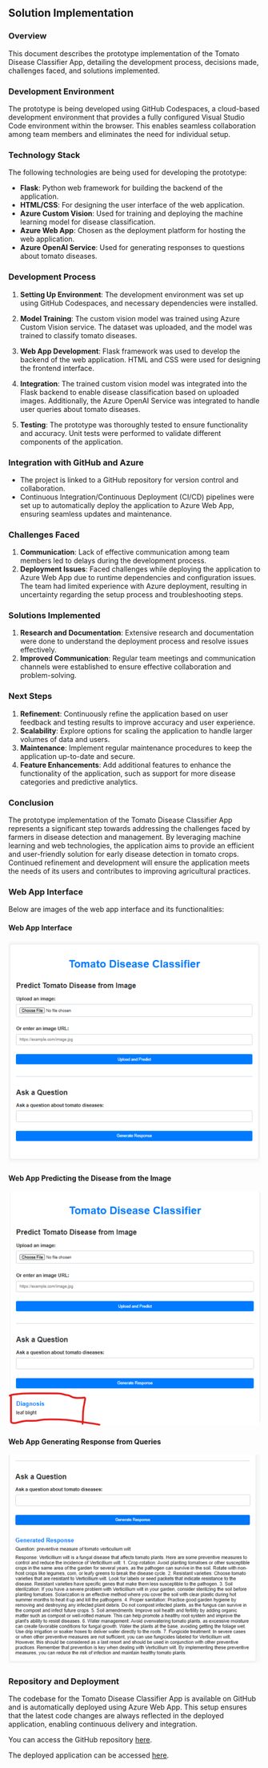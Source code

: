 ## Solution Implementation

### Overview

This document describes the prototype implementation of the Tomato Disease Classifier App, detailing the development process, decisions made, challenges faced, and solutions implemented.

### Development Environment

The prototype is being developed using GitHub Codespaces, a cloud-based development environment that provides a fully configured Visual Studio Code environment within the browser. This enables seamless collaboration among team members and eliminates the need for individual setup.

### Technology Stack

The following technologies are being used for developing the prototype:

- **Flask**: Python web framework for building the backend of the application.
- **HTML/CSS**: For designing the user interface of the web application.
- **Azure Custom Vision**: Used for training and deploying the machine learning model for disease classification.
- **Azure Web App**: Chosen as the deployment platform for hosting the web application.
- **Azure OpenAI Service**: Used for generating responses to questions about tomato diseases.

### Development Process

1. **Setting Up Environment**: The development environment was set up using GitHub Codespaces, and necessary dependencies were installed.

2. **Model Training**: The custom vision model was trained using Azure Custom Vision service. The dataset was uploaded, and the model was trained to classify tomato diseases.

3. **Web App Development**: Flask framework was used to develop the backend of the web application. HTML and CSS were used for designing the frontend interface.

4. **Integration**: The trained custom vision model was integrated into the Flask backend to enable disease classification based on uploaded images. Additionally, the Azure OpenAI Service was integrated to handle user queries about tomato diseases.

5. **Testing**: The prototype was thoroughly tested to ensure functionality and accuracy. Unit tests were performed to validate different components of the application.

### Integration with GitHub and Azure

- The project is linked to a GitHub repository for version control and collaboration.
- Continuous Integration/Continuous Deployment (CI/CD) pipelines were set up to automatically deploy the application to Azure Web App, ensuring seamless updates and maintenance.

### Challenges Faced

1. **Communication**: Lack of effective communication among team members led to delays during the development process.
2. **Deployment Issues**: Faced challenges while deploying the application to Azure Web App due to runtime dependencies and configuration issues. The team had limited experience with Azure deployment, resulting in uncertainty regarding the setup process and troubleshooting steps.

### Solutions Implemented

1. **Research and Documentation**: Extensive research and documentation were done to understand the deployment process and resolve issues effectively.
2. **Improved Communication**: Regular team meetings and communication channels were established to ensure effective collaboration and problem-solving.

### Next Steps

1. **Refinement**: Continuously refine the application based on user feedback and testing results to improve accuracy and user experience.
2. **Scalability**: Explore options for scaling the application to handle larger volumes of data and users.
3. **Maintenance**: Implement regular maintenance procedures to keep the application up-to-date and secure.
4. **Feature Enhancements**: Add additional features to enhance the functionality of the application, such as support for more disease categories and predictive analytics.

### Conclusion

The prototype implementation of the Tomato Disease Classifier App represents a significant step towards addressing the challenges faced by farmers in disease detection and management. By leveraging machine learning and web technologies, the application aims to provide an efficient and user-friendly solution for early disease detection in tomato crops. Continued refinement and development will ensure the application meets the needs of its users and contributes to improving agricultural practices.

### Web App Interface

Below are images of the web app interface and its functionalities:

#### Web App Interface
![Web App Interface](images/web_app.png)

#### Web App Predicting the Disease from the Image
![Web App Predicting Disease](images/web_app_image_pred.png)

#### Web App Generating Response from Queries
![Web App Generating Response](images/web_app_gen.png)

### Repository and Deployment

The codebase for the Tomato Disease Classifier App is available on GitHub and is automatically deployed using Azure Web App. This setup ensures that the latest code changes are always reflected in the deployed application, enabling continuous delivery and integration.

You can access the GitHub repository [here](https://github.com/armaf002/tomato__1).

The deployed application can be accessed [here](https://tomatodiseaseclassifier.azurewebsites.net/).

